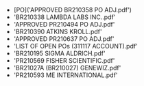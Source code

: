 * [PO]('APPROVED BR210358 PO ADJ.pdf')     
* 'BR210338 LAMBDA LABS INC..pdf'
* 'APPROVED PR210494 PO ADJ.pdf'     
* 'BR210390 ATKINS KROLL.pdf'
* 'APPROVED PR210637 PO ADJ.pdf'     
* 'LIST OF OPEN POs (311117 ACCOUNT).pdf'
* 'BR210195 SIGMA ALDRICH.pdf'       
* 'PR210569 FISHER SCIENTIFIC.pdf'
* 'BR21027A (BR210027) GENEWIZ.pdf'  
* 'PR210593 ME INTERNATIONAL.pdf'
